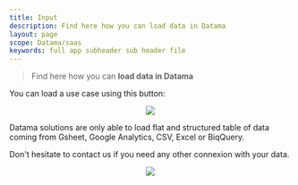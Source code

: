 ```yaml
---
title: Input
description: Find here how you can load data in Datama
layout: page
scope: Datama/saas
keywords: full app subheader sub header file
---
```


> Find here how you can **load data in Datama**

You can load a use case using this button:

<center><img src="{{site.url}}/{{site.baseurl}}/core_app/header/images/Button-CreateNewUseCase.jpg"/></center>

Datama solutions are only able to load flat and structured table of data
coming from Gsheet, Google Analytics, CSV, Excel or BiqQuery.

Don't hesitate to contact us if you need any other connexion with your data.

<center><img src="{{site.url}}/{{site.baseurl}}/core_app/header/images/InputCreatedata.gif"/></center>

